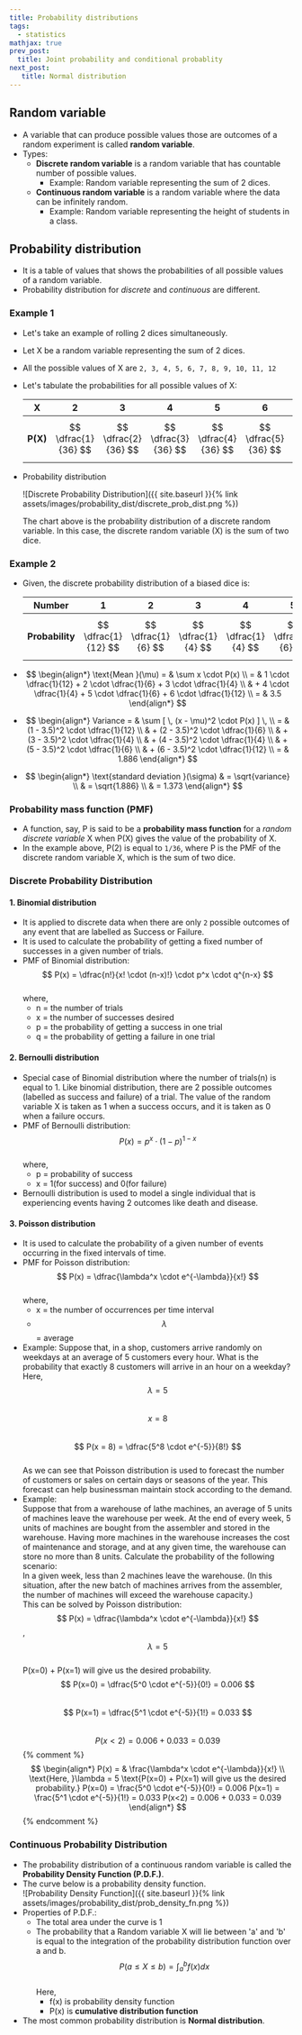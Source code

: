 ```yaml
---
title: Probability distributions
tags:
  - statistics
mathjax: true
prev_post: 
  title: Joint probability and conditional probablity
next_post: 
   title: Normal distribution
---
```


## Random variable

+ A variable that can produce possible values those are outcomes of a random experiment is called __random variable__.
+ Types:
  + __Discrete random variable__ is a random variable that has countable number of possible values.
    + Example: Random variable representing the sum of 2 dices.
  + __Continuous random variable__ is a random variable where the data can be infinitely random.
    + Example: Random variable representing the height of students in a class.

## Probability distribution

+ It is a table of values that shows the probabilities of all possible values of a random variable.
+ Probability distribution for _discrete_ and _continuous_ are different.

<!--more-->

### Example 1

+ Let's take an example of rolling 2 dices simultaneously.
+ Let X be a random variable representing the sum of 2 dices.
+ All the possible values of X are `2, 3, 4, 5, 6, 7, 8, 9, 10, 11, 12`
+ Let's tabulate the probabilities for all possible values of X:
  
  __X__ | 2 | 3 | 4 | 5 | 6 | 7 | 8 | 9 | 10 | 11 | 12
  :---: | :---: | :---: | :---: | :---: | :---: | :---: | :---: | :---: | :---: | :---: | :---:
  __P(X)__ | $$ \dfrac{1}{36} $$ | $$ \dfrac{2}{36} $$ | $$ \dfrac{3}{36} $$ | $$ \dfrac{4}{36} $$ | $$ \dfrac{5}{36} $$ | $$ \dfrac{6}{36} $$ | $$ \dfrac{5}{36} $$ | $$ \dfrac{4}{36} $$ | $$ \dfrac{3}{36} $$ | $$ \dfrac{2}{36} $$ | $$ \dfrac{1}{36} $$

+ Probability distribution
  
  ![Discrete Probability Distribution]({{ site.baseurl }}{% link assets/images/probability_dist/discrete_prob_dist.png %})

  The chart above is the probability distribution of a discrete random variable. In this case, the discrete random variable (X) is the sum of two dice.

### Example 2

+ Given, the discrete probability distribution of a biased dice is:
  
  __Number__ | 1 | 2 | 3 | 4 | 5 | 6
  :---: | :---: | :---: | :---: | :---: | :---: | :---:
  __Probability__ | $$ \dfrac{1}{12} $$ | $$ \dfrac{1}{6} $$ | $$ \dfrac{1}{4} $$ | $$ \dfrac{1}{4} $$ | $$ \dfrac{1}{6} $$ | $$ \dfrac{1}{12} $$
+ $$
  \begin{align*}
  \text{Mean }(\mu) = & \sum x \cdot P(x) \\
  = & 1 \cdot \dfrac{1}{12} + 2 \cdot \dfrac{1}{6} + 3 \cdot \dfrac{1}{4} \\
  & + 4 \cdot \dfrac{1}{4} + 5 \cdot \dfrac{1}{6} + 6 \cdot \dfrac{1}{12} \\
  = & 3.5
  \end{align*}
  $$
+ $$
  \begin{align*}
  Variance = & \sum [ \, (x - \mu)^2 \cdot P(x) ] \, \\
  = & (1 - 3.5)^2 \cdot \dfrac{1}{12} \\
  & + (2 - 3.5)^2 \cdot \dfrac{1}{6} \\
  & + (3 - 3.5)^2 \cdot \dfrac{1}{4} \\
  & + (4 - 3.5)^2 \cdot \dfrac{1}{4} \\
  & + (5 - 3.5)^2 \cdot \dfrac{1}{6} \\
  & + (6 - 3.5)^2 \cdot \dfrac{1}{12} \\
  = & 1.886
  \end{align*}
  $$
+ $$
  \begin{align*}
  \text{standard deviation }(\sigma) & = \sqrt{variance} \\
  & = \sqrt{1.886} \\
  & = 1.373
  \end{align*}
  $$

### Probability mass function (PMF)

+ A function, say, P is said to be a __probability mass function__ for a _random discrete variable_ X when P(X) gives the value of the probability of X.
+ In the example above, P(2) is equal to `1/36`, where P is the PMF of the discrete random variable X, which is the sum of two dice.

### Discrete Probability Distribution

#### 1. Binomial distribution

+ It is applied to discrete data when there are only `2` possible outcomes of any event that are labelled as Success or Failure.
+ It is used to calculate the probability of getting a fixed number of successes in a given number of trials.
+ PMF of Binomial distribution:  
  $$ P(x) = \dfrac{n!}{x! \cdot (n-x)!} \cdot p^x \cdot q^{n-x} $$  
  where,
  + n = the number of trials
  + x = the number of successes desired
  + p = the probability of getting a success in one trial
  + q = the probability of getting a failure in one trial

#### 2. Bernoulli distribution

+ Special case of Binomial distribution where the number of trials(n) is equal to 1. Like binomial distribution, there are 2 possible outcomes (labelled as success and failure) of a trial. The value of the random variable X is taken as 1 when a success occurs, and it is taken as 0 when a failure occurs.
+ PMF of Bernoulli distribution:  
  $$ P(x) = p^x \cdot (1-p)^{1-x} $$  
  where,
  + p = probability of success
  + x = 1(for success) and 0(for failure)
+ Bernoulli distribution is used to model a single individual that is experiencing events having 2 outcomes like death and disease.

#### 3. Poisson distribution

+ It is used to calculate the probability of a given number of events occurring in the fixed intervals of time.
+ PMF for Poisson distribution:  
  $$ P(x) = \dfrac{\lambda^x \cdot e^{-\lambda}}{x!} $$  
  where,
  + x = the number of occurrences per time interval
  + $$ \lambda $$ = average
+ Example:
  Suppose that, in a shop, customers arrive randomly on weekdays at an average of 5 customers every hour. What is the probability that exactly 8 customers will arrive in an hour on a weekday?
  Here,  
    $$ \lambda = 5 $$  
    $$ x = 8 $$  
    $$ P(x = 8) = \dfrac{5^8 \cdot e^{-5}}{8!} $$  
  As we can see that Poisson distribution is used to forecast the number of customers or sales on certain days or seasons of the year. This forecast can help businessman maintain stock according to the demand.
+ Example:  
  Suppose that from a warehouse of lathe machines, an average of 5 units of machines leave the warehouse per week. At the end of every week, 5 units of machines are bought from the assembler and stored in the warehouse. Having more machines in the warehouse increases the cost of maintenance and storage, and at any given time, the warehouse can store no more than 8 units. Calculate the probability of the following scenario:  
  In a given week, less than 2 machines leave the warehouse. (In this situation, after the new batch of machines arrives from the assembler, the number of machines will exceed the warehouse capacity.)  
  This can be solved by Poisson distribution:  
  $$ P(x) = \dfrac{\lambda^x \cdot e^{-\lambda}}{x!} $$, $$ \lambda = 5 $$  
  P(x=0) + P(x=1) will give us the desired probability.  
  $$ P(x=0) = \dfrac{5^0 \cdot e^{-5}}{0!} = 0.006 $$  
  $$ P(x=1) = \dfrac{5^1 \cdot e^{-5}}{1!} = 0.033 $$  
  $$ P(x<2) = 0.006 + 0.033 = 0.039 $$
  {% comment %}
  $$
  \begin{align*}
  P(x) = & \frac{\lambda^x \cdot e^{-\lambda}}{x!} \\
  \text{Here, }\lambda = 5
  \text{P(x=0) + P(x=1) will give us the desired probability.}
  P(x=0) = \frac{5^0 \cdot e^{-5}}{0!}
  = 0.006
  P(x=1) = \frac{5^1 \cdot e^{-5}}{1!}
  = 0.033
  P(x<2) = 0.006 + 0.033
  = 0.039
  \end{align*}
  $$
  {% endcomment %}

### Continuous Probability Distribution

+ The probability distribution of a continuous random variable is called the __Probability Density Function (P.D.F.)__.
+ The curve below is a probability density function.  
  ![Probability Density Function]({{ site.baseurl }}{% link assets/images/probability_dist/prob_density_fn.png %})
+ Properties of P.D.F.:
  + The total area under the curve is 1
  + The probability that a Random variable X will lie between 'a' and 'b' is equal to the integration of the probability distribution function over a and b.  
    $$ P(a \leq X \leq b) = \int_a^b f(x)dx $$  
    Here,
    + f(x) is probability density function
    + P(x) is __cumulative distribution function__
+ The most common probability distribution is __Normal distribution__.
